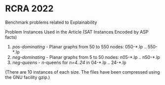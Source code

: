 # RCRA 2022
Benchmark problems related to Explainability

Problem Instances Used in the Article (SAT Instances Encoded by ASP facts)
1. *pos-dominating* - Planar graphs from 50 to 550 nodes: 050-\*.lp .. 550-\*.lp
2. *neg-dominating* - Planar graphs from 5 to 50 nodes: n05-\*.lp .. n50-\*.lp
3. *neg-queens* - *n*-queens for *n=4..24* in 04-*.lp .. 24-\*.lp

(There are 10 instances of each size. The files have been compressed using the GNU facility gzip.)
